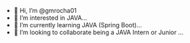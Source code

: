 - 👋 Hi, I’m @gmrocha01
- 👀 I’m interested in JAVA...
- 🌱 I’m currently learning JAVA (Spring Boot)...
- 💞️ I’m looking to collaborate being a JAVA Intern or Junior ...

<!---
gmrocha01/gmrocha01 is a ✨ special ✨ repository because its `README.md` (this file) appears on your GitHub profile.
You can click the Preview link to take a look at your changes.
--->
